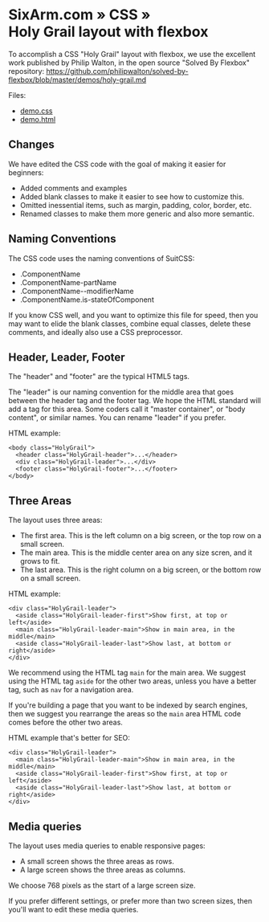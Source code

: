 # SixArm.com » CSS » <br> Holy Grail layout with flexbox

To accomplish a CSS "Holy Grail" layout with flexbox,
we use the excellent work published by Philip Walton,
in the open source "Solved By Flexbox" repository:
https://github.com/philipwalton/solved-by-flexbox/blob/master/demos/holy-grail.md

Files:

  * [demo.css](demo.css)
  * [demo.html](demo.html)


## Changes ##

We have edited the CSS code with the goal of making it easier for beginners:

 * Added comments and examples
 * Added blank classes to make it easier to see how to customize this.
 * Omitted inessential items, such as margin, padding, color, border, etc.
 * Renamed classes to make them more generic and also more semantic.


## Naming Conventions ##

The CSS code uses the naming conventions of SuitCSS:

  * .ComponentName
  * .ComponentName-partName
  * .ComponentName--modifierName
  * .ComponentName.is-stateOfComponent

If you know CSS well, and you want to optimize this file for speed,
then you may want to elide the blank classes, combine equal classes,
delete these comments, and ideally also use a CSS preprocessor.


## Header, Leader, Footer ##

The "header" and "footer" are the typical HTML5 tags.

The "leader" is our naming convention for the middle area
that goes between the header tag and the footer tag.
We hope the HTML standard will add a tag for this area.
Some coders call it "master container", or "body content",
or similar names. You can rename "leader" if you prefer.

HTML example:

    <body class="HolyGrail">
      <header class="HolyGrail-header">...</header>
      <div class="HolyGrail-leader">...</div>
      <footer class="HolyGrail-footer">...</footer>
    </body>


## Three Areas ##

The layout uses three areas:

 * The first area. This is the left column on a big screen, or the top row on a small screen.
 * The main area. This is the middle center area on any size scren, and it grows to fit.
 * The last area. This is the right column on a big screen, or the bottom row on a small screen.

HTML example:

    <div class="HolyGrail-leader">
      <aside class="HolyGrail-leader-first">Show first, at top or left</aside>
      <main class="HolyGrail-leader-main">Show in main area, in the middle</main>
      <aside class="HolyGrail-leader-last">Show last, at bottom or right</aside>
    </div>

We recommend using the HTML tag `main` for the main area.
We suggest using the HTML tag `aside` for the other two areas,
unless you have a better tag, such as `nav` for a navigation area.

If you're building a page that you want to be indexed by search engines,
then we suggest you rearrange the areas so the `main` area HTML code
comes before the other two areas.

HTML example that's better for SEO:

    <div class="HolyGrail-leader">
      <main class="HolyGrail-leader-main">Show in main area, in the middle</main>
      <aside class="HolyGrail-leader-first">Show first, at top or left</aside>
      <aside class="HolyGrail-leader-last">Show last, at bottom or right</aside>
    </div>


## Media queries ##

The layout uses media queries to enable responsive pages:

 * A small screen shows the three areas as rows.
 * A large screen shows the three areas as columns.

We choose 768 pixels as the start of a large screen size.

If you prefer different settings, or prefer more than two
screen sizes, then you'll want to edit these media queries.

